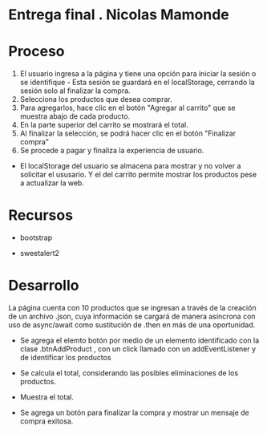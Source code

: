 # Entrega final . Nicolas Mamonde

# Proceso

1. El usuario ingresa a la página y tiene una opción para iniciar la sesión o se identifique - Esta sesión se guardará en el localStorage, cerrando la sesión solo al finalizar la compra.
2. Selecciona los productos que desea comprar.
3. Para agregarlos, hace clic en el botón "Agregar al carrito" que se muestra abajo de cada producto.
4. En la parte superior del carrito se mostrará el total.
5. Al finalizar la selección, se podrá hacer clic en el botón "Finalizar compra"
6. Se procede a pagar y finaliza la experiencia de usuario.

- El localStorage del usuario se almacena para mostrar y no volver a solicitar el ususario. Y el del carrito permite mostrar los productos pese a actualizar la web.

# Recursos 
- bootstrap
* sweetalert2

# Desarrollo

La página cuenta con 10 productos que se ingresan a través de la creación de un archivo .json, cuya información se cargará de manera asíncrona con uso de async/await como sustitución de .then en más de una oportunidad.
- Se agrega el elemto botón por medio de un elemento identificado con la clase .btnAddProduct , con un click llamado con un addEventListener y de identificar los productos

- Se calcula el total, considerando las posibles eliminaciones de los productos.
- Muestra el total.
- Se agrega un botón para finalizar la compra y mostrar un mensaje de compra exitosa.


